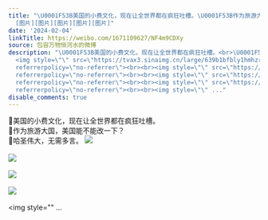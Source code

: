 ```yaml
---
title: "\U0001F53B美国的小费文化，现在让全世界都在疯狂吐槽。\U0001F53B作为旅游大国，美国能不能改一下？\U0001F53B哈圣伟大，无需多言。
  [图片][图片][图片][图片][图片]"
date: '2024-02-04'
linkTitle: https://weibo.com/1671109627/NF4m9CDXy
source: 包容万物恒河水的微博
description: "\U0001F53B美国的小费文化，现在让全世界都在疯狂吐槽。<br>\U0001F53B作为旅游大国，美国能不能改一下？<br>\U0001F53B哈圣伟大，无需多言。
  <img style=\"\" src=\"https://tvax3.sinaimg.cn/large/639b1bfbly1hmhzrqr29aj20g90jzdku.jpg\"
  referrerpolicy=\"no-referrer\"><br><br><img style=\"\" src=\"https://tvax3.sinaimg.cn/large/639b1bfbly1hmhzsyiz1ij20f00ftq8v.jpg\"
  referrerpolicy=\"no-referrer\"><br><br><img style=\"\" src=\"https://tvax2.sinaimg.cn/large/639b1bfbly1hmhztp1lcyj20f70gcn1c.jpg\"
  referrerpolicy=\"no-referrer\"><br><br><img style=\"\" src=\"https://tvax2.sinaimg.cn/large/639b1bfbly1hmhzujqnhcj21ab0tngxw.jpg\"
  referrerpolicy=\"no-referrer\"><br><br><img style=\"\" ..."
disable_comments: true
---
```

🔻美国的小费文化，现在让全世界都在疯狂吐槽。<br>🔻作为旅游大国，美国能不能改一下？<br>🔻哈圣伟大，无需多言。 <img style="" src="https://tvax3.sinaimg.cn/large/639b1bfbly1hmhzrqr29aj20g90jzdku.jpg" referrerpolicy="no-referrer"><br><br><img style="" src="https://tvax3.sinaimg.cn/large/639b1bfbly1hmhzsyiz1ij20f00ftq8v.jpg" referrerpolicy="no-referrer"><br><br><img style="" src="https://tvax2.sinaimg.cn/large/639b1bfbly1hmhztp1lcyj20f70gcn1c.jpg" referrerpolicy="no-referrer"><br><br><img style="" src="https://tvax2.sinaimg.cn/large/639b1bfbly1hmhzujqnhcj21ab0tngxw.jpg" referrerpolicy="no-referrer"><br><br><img style="" ...